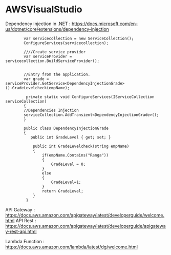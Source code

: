 # AWSVisualStudio


 Dependency injection in .NET : https://docs.microsoft.com/en-us/dotnet/core/extensions/dependency-injection
 
            var servicecollection = new ServiceCollection();
            ConfigureServices(servicecollection);

            ////Create service provider
            var serviceProvider = servicecollection.BuildServiceProvider();

           
            //Entry from the application.
            var grade = serviceProvider.GetService<DependencyInjectionGrade>().GradeLevelcheck(empName);
            
             private static void ConfigureServices(IServiceCollection serviceCollection)
            {
            //Dependencies Injection
            serviceCollection.AddTransient<DependencyInjectionGrade>();
            }
            
            public class DependencyInjectionGrade
            {
               public int GradeLevel { get; set; }

                public int GradeLevelcheck(string empName)
                {
                    if(empName.Contains("Ranga"))
                    {
                        GradeLevel = 0;
                    }
                    else
                    {
                        GradeLevel=1;
                    }
                    return GradeLevel;
                }
             }
 
 API Gateway  : https://docs.aws.amazon.com/apigateway/latest/developerguide/welcome.html
 API Rest : https://docs.aws.amazon.com/apigateway/latest/developerguide/apigateway-rest-api.html
 
 
 Lambda Function : https://docs.aws.amazon.com/lambda/latest/dg/welcome.html
 
